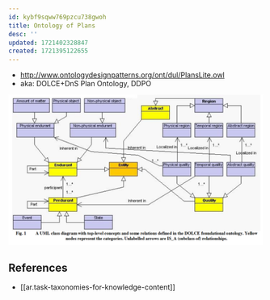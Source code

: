 ```yaml
---
id: kybf9sqww769pzcu738gwoh
title: Ontology of Plans
desc: ''
updated: 1721402328847
created: 1721395122655
---
```


- http://www.ontologydesignpatterns.org/ont/dul/PlansLite.owl
- aka: DOLCE+DnS Plan Ontology, DDPO

![](/assets/images/2024-07-19-08-18-46.png)

## References

- [[ar.task-taxonomies-for-knowledge-content]]